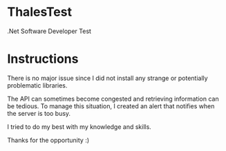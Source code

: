 # ThalesTest

.Net Software Developer Test

# Instructions

There is no major issue since I did not install any strange or potentially problematic libraries.

The API can sometimes become congested and retrieving information can be tedious. To manage this situation, I created an alert that notifies when the server is too busy.

I tried to do my best with my knowledge and skills.

Thanks for the opportunity :)
